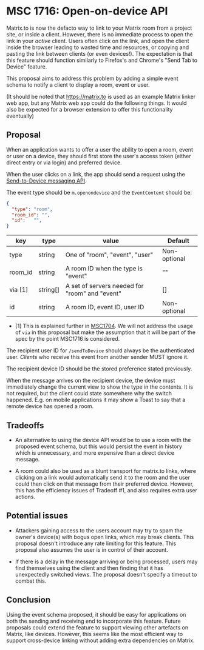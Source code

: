 # MSC 1716: Open-on-device API

Matrix.to is now the defacto way to link to your Matrix room from a project site, or inside a client. However, there is no
immediate process to open the link in your *active* client. Users often click on the link, and open the client inside the
browser leading to wasted time and resources, or copying and pasting the link between clients (or even devices!). The expectation
is that this feature should function similarly to Firefox's and Chrome's "Send Tab to Device" feature.

This proposal aims to address this problem by adding a simple event schema to notify a client to display a room, event or user.

(It should be noted that https://matrix.to is used as an example Matrix linker web app, but any Matrix web app could do the following things.
It would also be expected for a browser extension to offer this functionality eventually)

## Proposal

When an application wants to offer a user the ability to open a room, event or user on a device, they should first store the user's access
token (either direct entry or via login) and preferred device.

When the user clicks on a link, the app should send a request using the 
[Send-to-Device messaging API](https://matrix.org/docs/spec/client_server/r0.4.0.html#put-matrix-client-r0-sendtodevice-eventtype-txnid). 

The event type should be `m.openondevice` and the `EventContent` should be:

```json
{
  "type": "room",
  "room_id": "",
  "id":   "",
}
```

| key     | type     | value                                          | Default      |
|---------|----------|------------------------------------------------|--------------|
| type    | string   | One of "room", "event", "user"                 | Non-optional |
| room_id | string   | A room ID when the type is "event"             | ""           |
| via [1] | string[] | A set of servers needed for "room" and "event" | []           |
| id      | string   | A room ID, event ID, user ID                   | Non-optional |

* [1] This is explained further in [MSC1704](https://github.com/matrix-org/matrix-doc/pull/1704). 
  We will not address the usage of `via` in this proposal but make the assumption that it will be
  part of the spec by the point MSC1716 is considered.

The recipient user ID for `/sendToDevice` should always be the authenticated user. *Clients* who receive this event from another sender MUST ignore it.

The recipient device ID should be the stored preference stated previously.

When the message arrives on the recipient device, the device must immediately change the current view to show the type in the contents. It is not
required, but the client could state somewhere why the switch happened. E.g. on mobile applications it may show a Toast to say that a remote device
has opened a room. 

## Tradeoffs

* An alternative to using the device API would be to use a room with the proposed event schema, but this would persist the event in history
which is unnecessary, and more expensive than a direct device message.

* A room could also be used as a blunt transport for matrix.to links, where clicking on a link would automatically send it to the room and the
user could then click on that message from their preferred device. However, this has the efficiency issues of Tradeoff #1, and also requires extra user actions.


## Potential issues

* Attackers gaining access to the users account may try to spam the owner's device(s) with bogus open links, which may break clients. This proposal
doesn't introduce any rate limiting for this feature. This proposal also assumes the user is in control of their account.

* If there is a delay in the message arriving or being processed, users may find themselves using the client
  and then finding that it has unexpectedly switched views. The proposal doesn't specify a timeout to combat this.

## Conclusion

Using the event schema proposed, it should be easy for applications on both the sending and receiving end to incorporate this feature. Future
proposals could extend the feature to support viewing other artefacts on Matrix, like devices. However, this seems like the most efficient way
to support cross-device linking without adding extra dependencies on Matrix.
